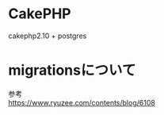 # CakePHP

cakephp2.10 + postgres


# migrationsについて

参考<br>
https://www.ryuzee.com/contents/blog/6108




